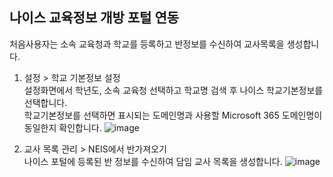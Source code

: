 ## 나이스 교육정보 개방 포털 연동
처음사용자는 소속 교육청과 학교를 등록하고 반정보를 수신하여 교사목록을 생성합니다.

1. 설정 > 학교 기본정보 설정  
설정화면에서 학년도, 소속 교육청 선택하고 학교명 검색 후 나이스 학교기본정보를 선택합니다.   
학교기본정보를 선택하면 표시되는 도메인명과 사용할 Microsoft 365 도메인명이 동일한지 확인합니다. 
![image](https://user-images.githubusercontent.com/16409151/215449128-34e03441-ce9e-4cbb-a930-81ead5a27def.png)

2. 교사 목록 관리 > NEIS에서 반가져오기    
나이스 포털에 등록된 반 정보를 수신하여 담임 교사 목록을 생성합니다.
![image](https://user-images.githubusercontent.com/16409151/215449221-b4063d7a-1cc3-4d94-aaac-77557d9ed9f3.png)
